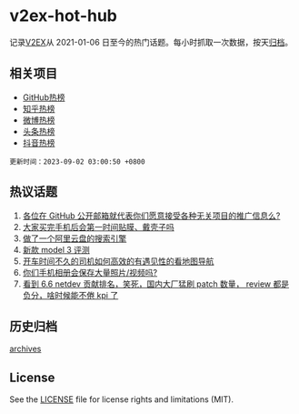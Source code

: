 # v2ex-hot-hub

 记录[V2EX](https://www.v2ex.com/)从 2021-01-06 日至今的热门话题。每小时抓取一次数据，按天[归档](archives)。
 
 ## 相关项目

- [GitHub热榜](https://github.com/it985/github-hot-hub)
- [知乎热榜](https://github.com/it985/zhihu-hot-hub)
- [微博热榜](https://github.com/it985/weibo-hot-hub)
- [头条热榜](https://github.com/it985/toutiao-hot-hub)
- [抖音热榜](https://github.com/it985/douyin-hot-hub)


 `更新时间：2023-09-02 03:00:50 +0800`

## 热议话题

1. [各位在 GitHub 公开邮箱就代表你们愿意接受各种无关项目的推广信息么?](https://www.v2ex.com/t/969939)
1. [大家买完手机后会第一时间贴膜、戴壳子吗](https://www.v2ex.com/t/969972)
1. [做了一个阿里云盘的搜索引擎](https://www.v2ex.com/t/969938)
1. [新款 model 3 评测](https://www.v2ex.com/t/969951)
1. [开车时间不久的司机如何高效的有遇见性的看地图导航](https://www.v2ex.com/t/969983)
1. [你们手机相册会保存大量照片/视频吗?](https://www.v2ex.com/t/970059)
1. [看到 6.6 netdev 贡献排名，笑死，国内大厂猛刷 patch 数量， review 都是负分，啥时候能不倦 kpi 了](https://www.v2ex.com/t/969955)

## 历史归档

[archives](archives)

## License

See the [LICENSE](LICENSE) file for license rights and limitations (MIT).
